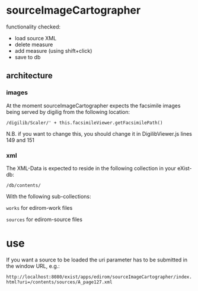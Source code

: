 # sourceImageCartographer

functionality checked:

* load source XML
* delete measure
* add measure (using shift+click)
* save to db


## architecture

### images

At the moment sourceImageCartographer expects the facsimile images being served by digilig from the following location:

``/digilib/Scaler/' + this.facsimileViewer.getFacsimilePath()``

N.B. if you want to change this, you should change it in DigilibViewer.js lines 149 and 151

### xml

The XML-Data is expected to reside in the following collection in your eXist-db:

``/db/contents/``

With the following sub-collections:

``works`` for edirom-work files

``sources`` for edirom-source files

# use

If you want a source to be loaded the uri parameter has to be submitted in the window URL, e.g.:

``http://localhost:8080/exist/apps/edirom/sourceImageCartographer/index.html?uri=/contents/sources/A_page127.xml``

